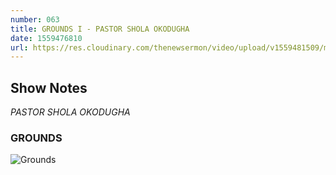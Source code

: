 ```yaml
---
number: 063
title: GROUNDS I - PASTOR SHOLA OKODUGHA
date: 1559476810
url: https://res.cloudinary.com/thenewsermon/video/upload/v1559481509/messages/Grounds_I.mp3
---
```


## Show Notes
_PASTOR SHOLA OKODUGHA_

### GROUNDS

![Grounds](https://res.cloudinary.com/thenewsermon/image/upload/v1559481599/sermon%20display%20pictures/Grounds_I_DP.jpg)